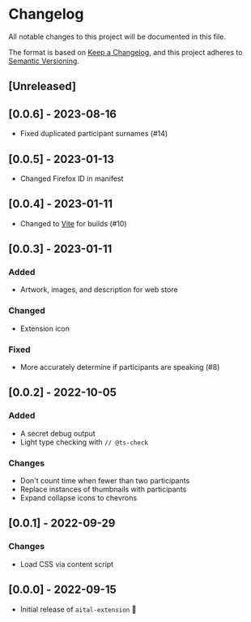 # Changelog

All notable changes to this project will be documented in this file.

The format is based on [Keep a Changelog](https://keepachangelog.com/en/1.0.0/),
and this project adheres to [Semantic Versioning](https://semver.org/spec/v2.0.0.html).

## [Unreleased]

## [0.0.6] - 2023-08-16

- Fixed duplicated participant surnames (#14)

## [0.0.5] - 2023-01-13

- Changed Firefox ID in manifest

## [0.0.4] - 2023-01-11

- Changed to [Vite](https://vitejs.dev/) for builds (#10)

## [0.0.3] - 2023-01-11

### Added

- Artwork, images, and description for web store

### Changed

- Extension icon

### Fixed

- More accurately determine if participants are speaking (#8)

## [0.0.2] - 2022-10-05

### Added

- A secret debug output
- Light type checking with `// @ts-check`

### Changes

- Don't count time when fewer than two participants
- Replace instances of thumbnails with participants
- Expand collapse icons to chevrons

## [0.0.1] - 2022-09-29

### Changes

- Load CSS via content script

## [0.0.0] - 2022-09-15

- Initial release of `aital-extension` 🎉
